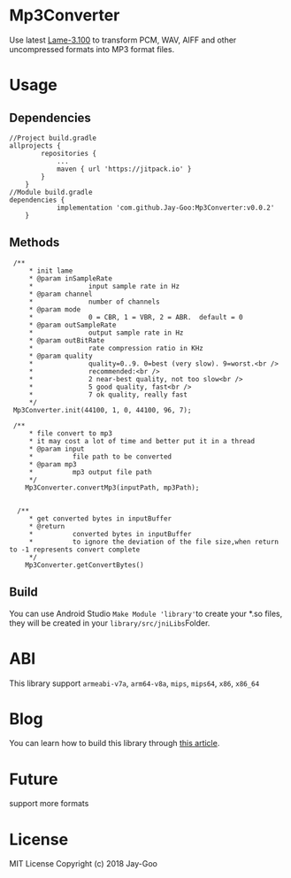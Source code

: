 # Mp3Converter
Use latest [Lame-3.100](http://lame.sourceforge.net/)  to transform PCM, WAV, AIFF and other uncompressed formats into MP3 format files.
# Usage
## Dependencies

```
//Project build.gradle
allprojects {
		repositories {
			...
			maven { url 'https://jitpack.io' }
		}
	}
//Module build.gradle
dependencies {
	        implementation 'com.github.Jay-Goo:Mp3Converter:v0.0.2'
	}
```
## Methods

```
 /**
     * init lame
     * @param inSampleRate
     *              input sample rate in Hz
     * @param channel
     *              number of channels
     * @param mode
     *              0 = CBR, 1 = VBR, 2 = ABR.  default = 0
     * @param outSampleRate
     *              output sample rate in Hz
     * @param outBitRate
     *              rate compression ratio in KHz
     * @param quality
     *              quality=0..9. 0=best (very slow). 9=worst.<br />
     *              recommended:<br />
     *              2 near-best quality, not too slow<br />
     *              5 good quality, fast<br />
     *              7 ok quality, really fast
     */
 Mp3Converter.init(44100, 1, 0, 44100, 96, 7);

 /**
     * file convert to mp3
     * it may cost a lot of time and better put it in a thread
     * @param input
     *          file path to be converted
     * @param mp3
     *          mp3 output file path
     */
    Mp3Converter.convertMp3(inputPath, mp3Path);


  /**
     * get converted bytes in inputBuffer
     * @return
     *          converted bytes in inputBuffer
     *          to ignore the deviation of the file size,when return to -1 represents convert complete
     */
	Mp3Converter.getConvertBytes()
```
## Build
You can use Android Studio `Make Module 'library'`to create your *.so files, they will be created in your `library/src/jniLibs`Folder.

# ABI
This library support `armeabi-v7a`, `arm64-v8a`, `mips`, `mips64`, `x86`, `x86_64`

# Blog
You can learn how to build this library through [this article](https://github.com/Jay-Goo/Mp3Converter/blob/master/blog.md).

# Future
support more formats

# License
MIT License
Copyright (c) 2018 Jay-Goo
